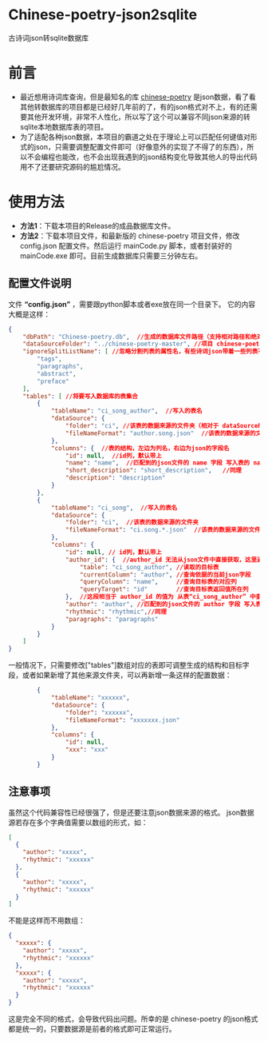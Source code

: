 # Chinese-poetry-json2sqlite
古诗词json转sqlite数据库

# 前言
* 最近想用诗词库查询，但是最知名的库 [chinese-poetry](https://github.com/chinese-poetry/chinese-poetry) 是json数据，看了看其他转数据库的项目都是已经好几年前的了，有的json格式对不上，有的还需要其他开发环境，非常不人性化，所以写了这个可以兼容不同json来源的转sqlite本地数据库表的项目。   
* 为了适配各种json数据，本项目的霸道之处在于理论上可以匹配任何键值对形式的json，只需要调整配置文件即可（好像意外的实现了不得了的东西），所以不会编程也能改，也不会出现我遇到的json结构变化导致其他人的导出代码用不了还要研究源码的尴尬情况。
  
# 使用方法
* **方法1**：下载本项目的Release的成品数据库文件。    
* **方法2**：下载本项目文件，和最新版的 chinese-poetry 项目文件，修改 config.json 配置文件。然后运行 mainCode.py 脚本，或者封装好的 mainCode.exe 即可。目前生成数据库只需要三分钟左右。

## 配置文件说明
文件 **“config.json”** ，需要跟python脚本或者exe放在同一个目录下。
它的内容大概是这样：
```json
{
    "dbPath": "Chinese-poetry.db",  //生成的数据库文件路径（支持相对路径和绝对路径）
    "dataSourceFolder": "../chinese-poetry-master", //项目 chinese-poetry 的下载解压后文件夹路径（支持相对路径和绝对路径）
    "ignoreSplitListName": [ //忽略分割列表的属性名，有些诗词json带着一些列表不需要分隔，进行排除。
        "tags",
        "paragraphs",
        "abstract",
        "preface"
    ],
    "tables": [ //将要写入数据库的表集合
        {
            "tableName": "ci_song_author",  //写入的表名
            "dataSource": {
                "folder": "ci", //该表的数据来源的文件夹（相对于 dataSourceFolder 的子目录）
                "fileNameFormat": "author.song.json"  //该表的数据来源的文件夹内文件名 (可以用*号模糊匹配多个json文件）
            },
            "columns": {  //表的结构，左边为列名，右边为json的字段名
                "id": null,  //id列，默认带上
                "name": "name",  //匹配到的json文件的 name 字段 写入表的 name 列中
                "short_description": "short_description",   //同理
                "description": "description"
            }
        },
        {
            "tableName": "ci_song",  //写入的表名
            "dataSource": {
                "folder": "ci",  //该表的数据来源的文件夹
                "fileNameFormat": "ci.song.*.json"  //该表的数据来源的文件夹内文件名，用 * 号代替任意内容，将获取到多个文件
            },
            "columns": {
                "id": null, // id列，默认带上
                "author_id": {  //author_id 无法从json文件中直接获取，这里通过其他表读取
                    "table": "ci_song_author", //读取的目标表
                    "currentColumn": "author", //查询依据的当前json字段
                    "queryColumn": "name",     //查询目标表的对应列
                    "queryTarget": "id"        //查询目标表返回值所在列
                },  //这段相当于 author_id 的值为 从表“ci_song_author” 中查询 "name" 列中 和json的“author” 字段值相同的数据，并返回该行数据的 id 值。
                "author": "author", //匹配到的json文件的 author 字段 写入表的 author 列中
                "rhythmic": "rhythmic",//同理
                "paragraphs": "paragraphs"
            }
        }
    ]
}
```
一般情况下，只需要修改["tables"]数组对应的表即可调整生成的结构和目标字段，或者如果新增了其他来源文件夹，可以再新增一条这样的配置数据：
```json
        {
            "tableName": "xxxxxx",
            "dataSource": {
                "folder": "xxxxxx",
                "fileNameFormat": "xxxxxxx.json"
            },
            "columns": { 
                "id": null,  
                "xxx": "xxx"
            }
        }
```


## 注意事项
  虽然这个代码兼容性已经很强了，但是还要注意json数据来源的格式。
  json数据源若存在多个字典值需要以数组的形式，如：
```json
[
  {
    "author": "xxxxx", 
    "rhythmic": "xxxxxx"
  }, 
  {
    "author": "xxxxx", 
    "rhythmic": "xxxxxx"
  }
]
```
   不能是这样而不用数组：
```json
{
  "xxxxx": {
    "author": "xxxxx", 
    "rhythmic": "xxxxxx"
  }, 
  "xxxxx": {
    "author": "xxxxx", 
    "rhythmic": "xxxxxx"
  }
}
```
  这是完全不同的格式，会导致代码出问题。所幸的是 chinese-poetry 的json格式都是统一的，只要数据源是前者的格式即可正常运行。
